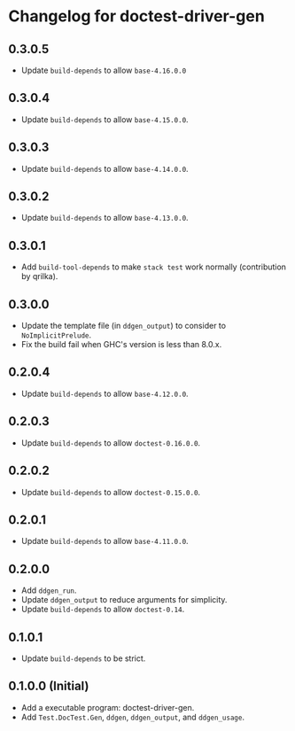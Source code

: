 # Changelog for doctest-driver-gen

## 0.3.0.5

* Update `build-depends` to allow `base-4.16.0.0`

## 0.3.0.4

* Update `build-depends` to allow `base-4.15.0.0`.

## 0.3.0.3

* Update `build-depends` to allow `base-4.14.0.0`.

## 0.3.0.2

* Update `build-depends` to allow `base-4.13.0.0`.

## 0.3.0.1

* Add `build-tool-depends` to make `stack test` work normally (contribution by
  qrilka).

## 0.3.0.0

* Update the template file (in `ddgen_output`) to consider to
  `NoImplicitPrelude`.
* Fix the build fail when GHC's version is less than 8.0.x.

## 0.2.0.4

* Update `build-depends` to allow `base-4.12.0.0`.

## 0.2.0.3

* Update `build-depends` to allow `doctest-0.16.0.0`.

## 0.2.0.2

* Update `build-depends` to allow `doctest-0.15.0.0`.

## 0.2.0.1

* Update `build-depends` to allow `base-4.11.0.0`.

## 0.2.0.0

* Add `ddgen_run`.
* Update `ddgen_output` to reduce arguments for simplicity.
* Update `build-depends` to allow `doctest-0.14`.

## 0.1.0.1

* Update `build-depends` to be strict.

## 0.1.0.0 (Initial)

* Add a executable program: doctest-driver-gen.
* Add `Test.DocTest.Gen`, `ddgen`, `ddgen_output`, and `ddgen_usage`.
